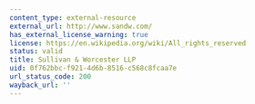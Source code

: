 ```yaml
---
content_type: external-resource
external_url: http://www.sandw.com/
has_external_license_warning: true
license: https://en.wikipedia.org/wiki/All_rights_reserved
status: valid
title: Sullivan & Worcester LLP
uid: 0f762bbc-f921-4d6b-8516-c568c8fcaa7e
url_status_code: 200
wayback_url: ''
---
```

